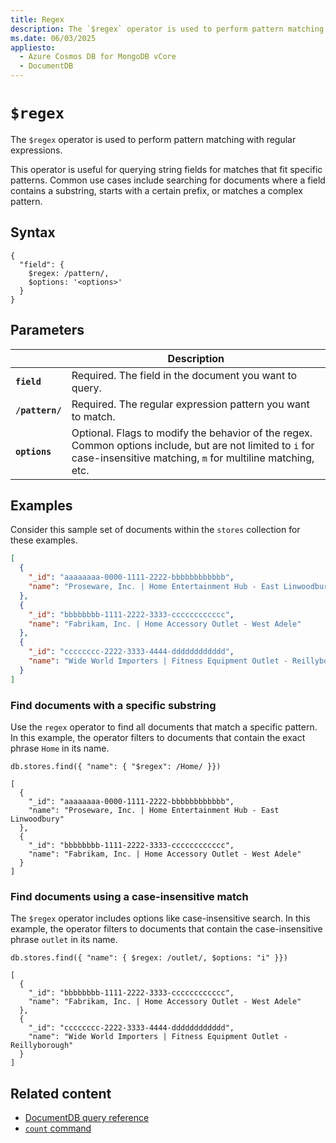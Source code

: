 ```yaml
---
title: Regex
description: The `$regex` operator is used to perform pattern matching with regular expressions.
ms.date: 06/03/2025
appliesto:
  - Azure Cosmos DB for MongoDB vCore
  - DocumentDB
---
```


# `$regex`

The `$regex` operator is used to perform pattern matching with regular expressions.

This operator is useful for querying string fields for matches that fit specific patterns. Common use cases include searching for documents where a field contains a substring, starts with a certain prefix, or matches a complex pattern.

## Syntax

```documentdb
{ 
  "field": { 
    $regex: /pattern/, 
    $options: '<options>' 
  }
}
```

## Parameters

| | Description |
| --- | --- |
| **`field`** | Required. The field in the document you want to query. |
| **`/pattern/`** |	Required. The regular expression pattern you want to match. |
| **`options`** | Optional. Flags to modify the behavior of the regex. Common options include, but are not limited to `i` for case-insensitive matching, `m` for multiline matching, etc. |

## Examples

Consider this sample set of documents within the `stores` collection for these examples.

```json
[
  {
    "_id": "aaaaaaaa-0000-1111-2222-bbbbbbbbbbbb",
    "name": "Proseware, Inc. | Home Entertainment Hub - East Linwoodbury"
  },
  {
    "_id": "bbbbbbbb-1111-2222-3333-cccccccccccc",
    "name": "Fabrikam, Inc. | Home Accessory Outlet - West Adele"
  },
  {
    "_id": "cccccccc-2222-3333-4444-dddddddddddd",
    "name": "Wide World Importers | Fitness Equipment Outlet - Reillyborough"
  }
]
```

### Find documents with a specific substring

Use the `regex` operator to find all documents that match a specific pattern. In this example, the operator filters to documents that contain the exact phrase `Home` in its name.

```documentdb
db.stores.find({ "name": { "$regex": /Home/ }})
```

```output-json
[
  {
    "_id": "aaaaaaaa-0000-1111-2222-bbbbbbbbbbbb",
    "name": "Proseware, Inc. | Home Entertainment Hub - East Linwoodbury"
  },
  {
    "_id": "bbbbbbbb-1111-2222-3333-cccccccccccc",
    "name": "Fabrikam, Inc. | Home Accessory Outlet - West Adele"
  }
]
```

### Find documents using a case-insensitive match

The `$regex` operator includes options like case-insensitive search. In this example, the operator filters to documents that contain the case-insensitive phrase `outlet` in its name.

```documentdb
db.stores.find({ "name": { $regex: /outlet/, $options: "i" }})
```

```output-json
[
  {
    "_id": "bbbbbbbb-1111-2222-3333-cccccccccccc",
    "name": "Fabrikam, Inc. | Home Accessory Outlet - West Adele"
  },
  {
    "_id": "cccccccc-2222-3333-4444-dddddddddddd",
    "name": "Wide World Importers | Fitness Equipment Outlet - Reillyborough"
  }
]
```

## Related content

- [DocumentDB query reference](index.md)
- [`count` command](commands-aggregation-count.md)
